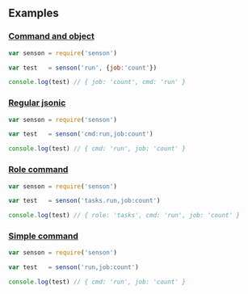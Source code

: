 ## Examples

### [Command and object](blob/master/examples/command-and-object.js)

```js
var senson = require('senson')

var test   = senson('run', {job:'count'})

console.log(test) // { job: 'count', cmd: 'run' }
```

### [Regular jsonic](blob/master/examples/regular_jsonic.js)

```js
var senson = require('senson')

var test   = senson('cmd:run,job:count')

console.log(test) // { cmd: 'run', job: 'count' }
```

### [Role command](blob/master/examples/role_command.js)

```js
var senson = require('senson')

var test   = senson('tasks.run,job:count')

console.log(test) // { role: 'tasks', cmd: 'run', job: 'count' }
```

### [Simple command](blob/master/examples/simple_command.js)

```js
var senson = require('senson')

var test   = senson('run,job:count')

console.log(test) // { cmd: 'run', job: 'count' }
```

